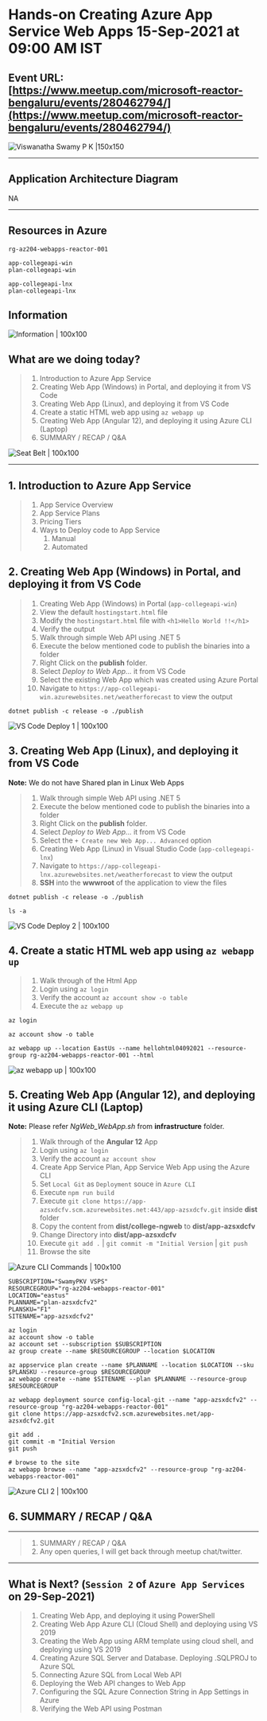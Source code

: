 # Hands-on Creating Azure App Service Web Apps 15-Sep-2021 at 09:00 AM IST

## Event URL: [https://www.meetup.com/microsoft-reactor-bengaluru/events/280462794/](https://www.meetup.com/microsoft-reactor-bengaluru/events/280462794/) 

![Viswanatha Swamy P K |150x150](./documentation/images/ViswanathaSwamy_15thSept.PNG)

---


## Application Architecture Diagram 

NA

---

## Resources in Azure

```
rg-az204-webapps-reactor-001

app-collegeapi-win
plan-collegeapi-win

app-collegeapi-lnx
plan-collegeapi-lnx
```

## Information
![Information | 100x100](./documentation/images/Information.PNG)

## What are we doing today?
> 1. Introduction to Azure App Service
> 1. Creating Web App (Windows) in Portal, and deploying it from VS Code
> 1. Creating Web App (Linux), and deploying it from VS Code
> 1. Create a static HTML web app using `az webapp up`
> 1. Creating Web App (Angular 12), and deploying it using Azure CLI (Laptop) 
> 1. SUMMARY / RECAP / Q&A 

![Seat Belt | 100x100](./documentation/images/SeatBelt.PNG)

*****

## 1. Introduction to Azure App Service
> 1. App Service Overview
> 1. App Service Plans
> 1. Pricing Tiers
> 1. Ways to Deploy code to App Service
>    1. Manual
>    1. Automated

## 2. Creating Web App (Windows) in Portal, and deploying it from VS Code
> 1. Creating Web App (Windows) in Portal (`app-collegeapi-win`)
> 1. View the default `hostingstart.html` file
> 1. Modify the `hostingstart.html` file with ```<h1>Hello World !!</h1>```
> 1. Verify the output
> 1. Walk through simple Web API using .NET 5
> 1. Execute the below mentioned code to publish the binaries into a folder
> 1. Right Click on the **publish** folder.
> 1. Select *Deploy to Web App...* it from VS Code
> 1. Select the existing Web App which was created using Azure Portal
> 1. Navigate to `https://app-collegeapi-win.azurewebsites.net/weatherforecast` to view the output


```
dotnet publish -c release -o ./publish
```

![VS Code Deploy 1 | 100x100](./documentation/images/DeployUsingVSCode.PNG)

## 3. Creating Web App (Linux), and deploying it from VS Code

**Note:** We do not have Shared plan in Linux Web Apps

> 1. Walk through simple Web API using .NET 5
> 1. Execute the below mentioned code to publish the binaries into a folder
> 1. Right Click on the **publish** folder.
> 1. Select *Deploy to Web App...* it from VS Code
> 1. Select the `+ Create new Web App... Advanced` option
> 1. Creating Web App (Linux) in Visual Studio Code (`app-collegeapi-lnx`)
> 1. Navigate to `https://app-collegeapi-lnx.azurewebsites.net/weatherforecast` to view the output
> 1. **SSH** into the **wwwroot** of the application to view the files

```
dotnet publish -c release -o ./publish

ls -a
```


![VS Code Deploy 2 | 100x100](./documentation/images/DeployUsingVSCode_Lnx.PNG)

## 4. Create a static HTML web app using `az webapp up`
> 1. Walk through of the Html App
> 1. Login using `az login`
> 1. Verify the account `az account show -o table`
> 1. Execute the `az webapp up`

```
az login

az account show -o table

az webapp up --location EastUs --name hellohtml04092021 --resource-group rg-az204-webapps-reactor-001 --html
```

![az webapp up | 100x100](./documentation/images/WebAppUp_Html.PNG)


## 5. Creating Web App (Angular 12), and deploying it using Azure CLI (Laptop) 

**Note:** 
Please refer *NgWeb_WebApp.sh* from **infrastructure** folder.

> 1. Walk through of the **Angular 12** App
> 1. Login using `az login`
> 1. Verify the account `az account show`
> 1. Create App Service Plan, App Service Web App using the Azure CLI
> 1. Set `Local Git` as `Deployment` souce in `Azure CLI`
> 1. Execute `npm run build`
> 1. Execute `git clone https://app-azsxdcfv.scm.azurewebsites.net:443/app-azsxdcfv.git` inside **dist** folder
> 1. Copy the content from **dist/college-ngweb** to **dist/app-azsxdcfv**
> 1. Change Directory into **dist/app-azsxdcfv**
> 1. Execute `git add .` | `git commit -m "Initial Version` | `git push`
> 1. Browse the site

![Azure CLI Commands | 100x100](./documentation/images/DeployUsing_AzureCLI_1.PNG)

```
SUBSCRIPTION="SwamyPKV VSPS"
RESOURCEGROUP="rg-az204-webapps-reactor-001"
LOCATION="eastus"
PLANNAME="plan-azsxdcfv2"
PLANSKU="F1"
SITENAME="app-azsxdcfv2"

az login
az account show -o table
az account set --subscription $SUBSCRIPTION
az group create --name $RESOURCEGROUP --location $LOCATION

az appservice plan create --name $PLANNAME --location $LOCATION --sku $PLANSKU --resource-group $RESOURCEGROUP
az webapp create --name $SITENAME --plan $PLANNAME --resource-group $RESOURCEGROUP

az webapp deployment source config-local-git --name "app-azsxdcfv2" --resource-group "rg-az204-webapps-reactor-001"
git clone https://app-azsxdcfv2.scm.azurewebsites.net/app-azsxdcfv2.git

git add .
git commit -m "Initial Version
git push

# browse to the site
az webapp browse --name "app-azsxdcfv2" --resource-group "rg-az204-webapps-reactor-001"
```

![Azure CLI 2 | 100x100](./documentation/images/DeployUsing_AzureCLI.PNG)

## 6. SUMMARY / RECAP / Q&A 

*****
> 1. SUMMARY / RECAP / Q&A 
> 2. Any open queries, I will get back through meetup chat/twitter.
*****

## What is Next? (`Session 2` of `Azure App Services` on 29-Sep-2021)
> 1. Creating Web App, and deploying it using PowerShell
> 1. Creating Web App Azure CLI (Cloud Shell) and deploying using VS 2019
> 1. Creating the Web App using ARM template using cloud shell, and deploying using VS 2019
> 1. Creating Azure SQL Server and Database. Deploying .SQLPROJ to Azure SQL
> 1. Connecting Azure SQL from Local Web API
> 1. Deploying the Web API changes to Web App
> 1. Configuring the SQL Azure Connection String in App Settings in Azure
> 1. Verifying the Web API using Postman

